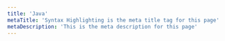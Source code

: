 ```yaml
---
title: 'Java'
metaTitle: 'Syntax Highlighting is the meta title tag for this page'
metaDescription: 'This is the meta description for this page'
---
```


